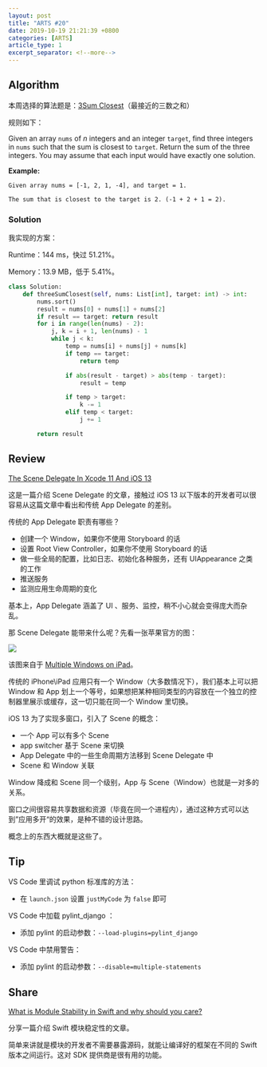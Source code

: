```yaml
---
layout: post
title: "ARTS #20"
date: 2019-10-19 21:21:39 +0800
categories: [ARTS]
article_type: 1
excerpt_separator: <!--more-->
---
```



## Algorithm

本周选择的算法题是：[3Sum Closest](<https://leetcode.com/problems/3sum-closest/>)（最接近的三数之和）

<!--more-->

规则如下：

Given an array `nums` of *n* integers and an integer `target`, find three integers in `nums` such that the sum is closest to `target`. Return the sum of the three integers. You may assume that each input would have exactly one solution.

**Example:**

```
Given array nums = [-1, 2, 1, -4], and target = 1.

The sum that is closest to the target is 2. (-1 + 2 + 1 = 2).
```

### Solution

我实现的方案：

Runtime：144 ms，快过 51.21%。

Memory：13.9 MB，低于 5.41%。

```python
class Solution:
    def threeSumClosest(self, nums: List[int], target: int) -> int:
        nums.sort()
        result = nums[0] + nums[1] + nums[2]
        if result == target: return result
        for i in range(len(nums) - 2):
            j, k = i + 1, len(nums) - 1
            while j < k:
                temp = nums[i] + nums[j] + nums[k]
                if temp == target:
                    return temp

                if abs(result - target) > abs(temp - target):
                    result = temp

                if temp > target:
                    k -= 1
                elif temp < target:
                    j += 1

        return result
```




## Review

[The Scene Delegate In Xcode 11 And iOS 13](https://learnappmaking.com/scene-delegate-app-delegate-xcode-11-ios-13/)

这是一篇介绍 Scene Delegate 的文章，接触过 iOS 13 以下版本的开发者可以很容易从这篇文章中看出和传统 App Delegate 的差别。

传统的 App Delegate 职责有哪些？

- 创建一个 Window，如果你不使用 Storyboard 的话
- 设置 Root View Controller，如果你不使用 Storyboard 的话
- 做一些全局的配置，比如日志、初始化各种服务，还有 UIAppearance 之类的工作
- 推送服务
- 监测应用生命周期的变化

基本上，App Delegate 涵盖了 UI 、服务、监控，稍不小心就会变得庞大而杂乱。

那 Scene Delegate 能带来什么呢？先看一张苹果官方的图：

![](https://developer.apple.com/design/human-interface-guidelines/ios/images/multiwindow_2x.png)

该图来自于 [Multiple Windows on iPad](https://developer.apple.com/design/human-interface-guidelines/ios/system-capabilities/multiple-windows/)。

传统的 iPhone\iPad 应用只有一个 Window（大多数情况下），我们基本上可以把 Window 和 App 划上一个等号，如果想把某种相同类型的内容放在一个独立的控制器里展示或缓存，这一切只能在同一个 Window 里切换。

iOS 13 为了实现多窗口，引入了 Scene 的概念：

- 一个 App 可以有多个 Scene
- app switcher 基于 Scene 来切换
- App Delegate 中的一些生命周期方法移到 Scene Delegate 中
- Scene 和 Window 关联

Window 降成和 Scene 同一个级别，App 与 Scene（Window）也就是一对多的关系。

窗口之间很容易共享数据和资源（毕竟在同一个进程内），通过这种方式可以达到”应用多开“的效果，是种不错的设计思路。

概念上的东西大概就是这些了。




## Tip

VS Code 里调试 python 标准库的方法：

- 在 `launch.json` 设置 `justMyCode` 为 `false` 即可

VS Code 中加载 pylint_django ：

- 添加 pylint 的启动参数：`--load-plugins=pylint_django`

VS Code 中禁用警告：

- 添加 pylint 的启动参数：`--disable=multiple-statements`

## Share

[What is Module Stability in Swift and why should you care?](https://www.donnywals.com/what-is-module-stability-in-swift-and-why-should-you-care/?utm_campaign=iOS%2BDev%2BWeekly&utm_medium=web&utm_source=iOS%2BDev%2BWeekly%2BIssue%2B425)

分享一篇介绍 Swift 模块稳定性的文章。

简单来讲就是模块的开发者不需要暴露源码，就能让编译好的框架在不同的 Swift 版本之间运行。这对 SDK 提供商是很有用的功能。